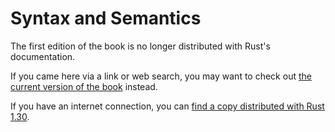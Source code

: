 # Syntax and Semantics

The first edition of the book is no longer distributed with Rust's documentation.

If you came here via a link or web search, you may want to check out [the current version of the book](../ch03-00-common-programming-concepts.html) instead.

If you have an internet connection, you can [find a copy distributed with Rust 1.30](https://doc.rust-lang.org/1.30.0/book/first-edition/syntax-and-semantics.html).
